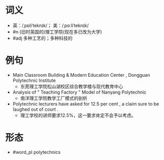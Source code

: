 # 词义
- 英：/ˌpɒliˈteknɪk/； 美：/ˌpɑːliˈteknɪk/
- #n (旧时英国的)理工学院(现在多已改为大学)
- #adj 多种工艺的；多种科技的
# 例句
- Main Classroom Building & Modern Education Center , Dongguan Polytechnic Institute
	- 东莞理工学院松山湖校区综合教学楼与现代教育中心
- Analysis of " Teaching Factory " Model of Nanyang Polytechnic
	- 南洋理工学院教学工厂模式的剖析
- Polytechnic lecturers have asked for 12.5 per cent , a claim sure to be laughed out of court .
	- 理工学校的讲师要求12.5%，这一要求肯定不会予以考虑。
# 形态
- #word_pl polytechnics
